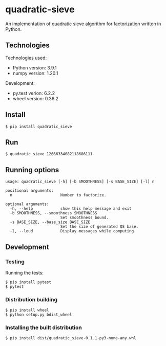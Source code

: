 # quadratic-sieve

An implementation of quadratic sieve algorithm for factorization written in Python.


## Technologies
Technologies used:
* Python version: 3.9.1
* numpy version: 1.20.1
  
Development:
* py.test verion: 6.2.2
* wheel version: 0.36.2


## Install
```
$ pip install quadratic_sieve
```

## Run
```
$ quadratic_sieve 12666334082118686111
```

## Running options
```
usage: quadratic_sieve [-h] [-b SMOOTHNESS] [-s BASE_SIZE] [-l] n

positional arguments:
  n                     Number to factorize.

optional arguments:
  -h, --help            show this help message and exit
  -b SMOOTHNESS, --smoothness SMOOTHNESS
                        Set smoothness bound.
  -s BASE_SIZE, --base_size BASE_SIZE
                        Set the size of generated QS base.
  -l, --loud            Display messages while computing.
```

## Development
### Testing
Running the tests:
```
$ pip install pytest
$ pytest
```

### Distribution building
```
$ pip install wheel
$ python setup.py bdist_wheel
```

### Installing the built distribution
```
$ pip install dist/quadratic_sieve-0.1.1-py3-none-any.whl
```